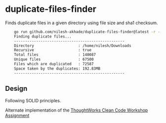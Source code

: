 # duplicate-files-finder

Finds duplicate files in a given directory using file size and sha1 checksum.

```bash
    go run github.com/nilesh-akhade/duplicate-files-finder@latest -r --dir "$HOME/Downloads"
    Finding duplicate files...
    --------------------------------------------------
    Directory                    : /home/nilesh/Downloads
    Recursive                    : true
    Total files                  : 140087
    Unique files                 : 67500
    Files which are duplicated   : 72587
    Space taken by the duplicates: 192.83MB
    --------------------------------------------------
```

## Design

Following SOLID principles.

Alternate implementation of the [ThoughtWorks Clean Code Workshop Assignment](https://github.com/nilesh-akhade/clean-code-workshop)
